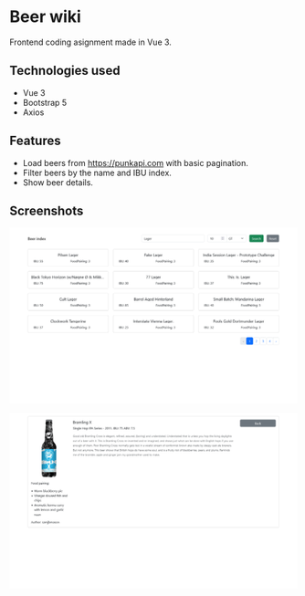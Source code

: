 # Beer wiki

Frontend coding asignment made in Vue 3.

## Technologies used

- Vue 3
- Bootstrap 5
- Axios

## Features

- Load beers from https://punkapi.com with basic pagination.
- Filter beers by the name and IBU index.
- Show beer details.

## Screenshots

![Index page](/screenshots/1.png)

![Beer details page](/screenshots/2.png)
